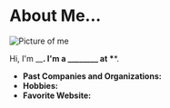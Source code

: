 # About Me...

![Picture of me](https://pbs.twimg.com/profile_images/862373001496592387/XUajZLvE_400x400.jpg)

Hi, I'm ____________. I'm a ________ at *__________*.

- **Past Companies and Organizations:**
- **Hobbies:**
- **Favorite Website:** []()
